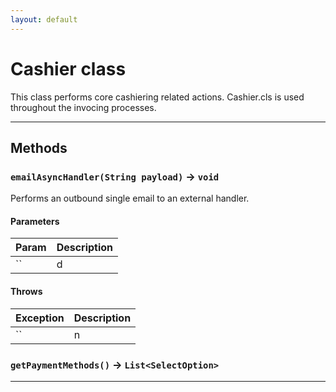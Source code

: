 ```yaml
---
layout: default
---
```

# Cashier class

This class performs core cashiering related actions.  Cashier.cls is used throughout the invocing processes.

---
## Methods
### `emailAsyncHandler(String payload)` → `void`

Performs an outbound single email to an external handler.

#### Parameters
|Param|Description|
|-----|-----------|
|`` | d |

#### Throws
|Exception|Description|
|---------|-----------|
|`` | n |

### `getPaymentMethods()` → `List<SelectOption>`
---

